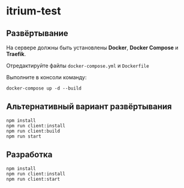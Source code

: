 # itrium-test
    
## Развёртывание
    
На сервере должны быть установлены **Docker**, **Docker Compose** и **Traefik**.

Отредактируйте файлы `docker-compose.yml` и `Dockerfile`

Выполните в консоли команду:
    
    docker-compose up -d --build
    
## Альтернативный вариант развёртывания

    npm install
    npm run client:install
    npm run client:build
    npm run start
    
## Разработка

    npm install
    npm run client:install      
    npm run client:start 
